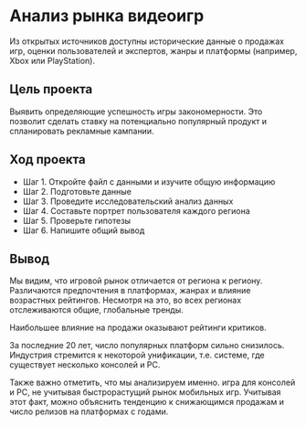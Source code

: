 # Анализ рынка видеоигр

Из открытых источников доступны исторические данные о продажах игр, оценки пользователей и экспертов, жанры и платформы (например, Xbox или PlayStation). 

## Цель проекта

Выявить определяющие успешность игры закономерности. Это позволит сделать ставку на потенциально популярный продукт и спланировать рекламные кампании.

## Ход проекта

- Шаг 1. Откройте файл с данными и изучите общую информацию
- Шаг 2. Подготовьте данные
- Шаг 3. Проведите исследовательский анализ данных
- Шаг 4. Составьте портрет пользователя каждого региона
- Шаг 5. Проверьте гипотезы
- Шаг 6. Напишите общий вывод

## Вывод
Мы видим, что игровой рынок отличается от региона к региону. Различаются предпочтения в платформах, жанрах и влияние возрастных рейтингов. Несмотря на это, во всех регионах отслеживаются общие, глобальные тренды.

Наибольшее влияние на продажи оказывают рейтинги критиков.

За последние 20 лет, число популярных платформ сильно снизилось. Индустрия стремится к некоторой унификации, т.е. системе, где существует несколько консолей и PC.

Также важно отметить, что мы анализируем именно. игра для консолей и PC, не учитывая быстрорастущий рынок мобильных игр. Учитывая этот факт, можно объяснить тенденцию к снижающимся продажам и число релизов на платформах с годами.
